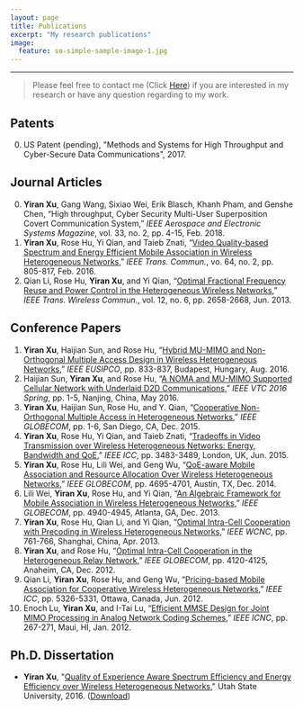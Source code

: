 ```yaml
---
layout: page
title: Publications
excerpt: "My research publications"
image:
  feature: so-simple-sample-image-1.jpg
---
```


---

> Please feel free to contact me (Click [Here](mailto:aaronxu17@gmail.com)) if you are interested in my research or have any question regarding to my work.

## Patents
0. US Patent (pending), "Methods and Systems for High Throughput and Cyber-Secure Data Communications", 2017.

## Journal Articles
0. **Yiran Xu**, Gang Wang, Sixiao Wei, Erik Blasch, Khanh Pham, and Genshe Chen, “High throughput, Cyber Security Multi-User Superposition Covert Communication System,” *IEEE Aerospace and Electronic Systems Magazine*, vol. 33, no. 2, pp. 4-15, Feb. 2018.
0. **Yiran Xu**, Rose Hu, Yi Qian, and Taieb Znati, “[Video Quality-based Spectrum and Energy Efficient Mobile Association in Wireless Heterogeneous Networks](http://ieeexplore.ieee.org/document/7337383/),” *IEEE Trans. Commun.*, vo. 64, no. 2, pp. 805-817, Feb. 2016.
0. Qian Li, Rose Hu, **Yiran Xu**, and Yi Qian, “[Optimal Fractional Frequency Reuse and Power Control in the Heterogeneous Wireless Networks](http://ieeexplore.ieee.org/document/6515998/),” *IEEE Trans. Wireless Commun.*, vol. 12, no. 6, pp. 2658-2668, Jun. 2013.

## Conference Papers
1. **Yiran Xu**, Haijian Sun, and Rose Hu, “[Hybrid MU-MIMO and Non-Orthogonal Multiple Access Design in Wireless Heterogeneous Networks](http://ieeexplore.ieee.org/document/7760365/),” *IEEE EUSIPCO*, pp. 833-837, Budapest, Hungary, Aug. 2016.  
1. Haijian Sun, **Yiran Xu**, and Rose Hu, “[A NOMA and MU-MIMO Supported Cellular Network with Underlaid D2D Communications](http://ieeexplore.ieee.org/document/7504086/),” *IEEE VTC 2016 Spring*, pp. 1-5, Nanjing, China, May 2016. 
1. **Yiran Xu**, Haijian Sun, Rose Hu, and Y. Qian, “[Cooperative Non-Orthogonal Multiple Access in Heterogeneous Networks](http://ieeexplore.ieee.org/abstract/document/7417453/),” *IEEE GLOBECOM*, pp. 1-6, San Diego, CA, Dec. 2015.
1. **Yiran Xu**, Rose Hu, Yi Qian, and Taieb Znati, “[Tradeoffs in Video Transmission over Wireless Heterogeneous Networks: Energy, Bandwidth and QoE](http://ieeexplore.ieee.org/document/7248864/),” *IEEE ICC*, pp. 3483-3489, London, UK, Jun. 2015.
1. **Yiran Xu**, Rose Hu, Lili Wei, and Geng Wu, “[QoE-aware Mobile Association and Resource Allocation Over Wireless Heterogeneous Networks](http://ieeexplore.ieee.org/document/7037549/),” *IEEE GLOBECOM*, pp. 4695-4701, Austin, TX, Dec. 2014.
1. Lili Wei, **Yiran Xu**, Rose Hu, and Yi Qian, “[An Algebraic Framework for Mobile Association in Wireless Heterogeneous Networks](http://ieeexplore.ieee.org/document/6855733/),” *IEEE GLOBECOM*, pp. 4940-4945, Atlanta, GA, Dec. 2013.
1. **Yiran Xu**, Rose Hu, Qian Li, and Yi Qian, “[Optimal Intra-Cell Cooperation with Precoding in Wireless Heterogeneous Networks](http://ieeexplore.ieee.org/document/6554659/),” *IEEE WCNC*, pp. 761-766, Shanghai, China, Apr. 2013.
1. **Yiran Xu**, and Rose Hu, “[Optimal Intra-Cell Cooperation in the Heterogeneous Relay Network](http://ieeexplore.ieee.org/document/6503762/),” *IEEE GLOBECOM*, pp. 4120-4125, Anaheim, CA, Dec. 2012.
1. Qian Li, **Yiran Xu**, Rose Hu, and Geng Wu, “[Pricing-based Mobile Association for Cooperative Wireless Heterogeneous Networks](http://ieeexplore.ieee.org/document/6364327/),” *IEEE ICC*, pp. 5326-5331, Ottawa, Canada, Jun. 2012.
1. Enoch Lu, **Yiran Xu**, and I-Tai Lu, “[Efficient MMSE Design for Joint MIMO Processing in Analog Network Coding Schemes](http://ieeexplore.ieee.org/document/6167425/),” *IEEE ICNC*, pp. 267-271, Maui, HI, Jan. 2012.

## Ph.D. Dissertation
* **Yiran Xu**, "[Quality of Experience Aware Spectrum Efficiency and Energy Efficiency over Wireless Heterogeneous Networks](http://digitalcommons.usu.edu/etd/4664/)," Utah State University, 2016. ([Download](http://digitalcommons.usu.edu/cgi/viewcontent.cgi?article=5696&context=etd))

